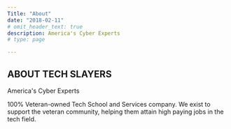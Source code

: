 ```yaml
---
Title: "About"
date: "2018-02-11"
# omit_header_text: true
description: America's Cyber Experts
# type: page 

---
```


## ABOUT TECH SLAYERS

America's Cyber Experts

100% Veteran-owned Tech School and Services company. We exist to support the veteran community, helping them attain high paying jobs in the tech field.

